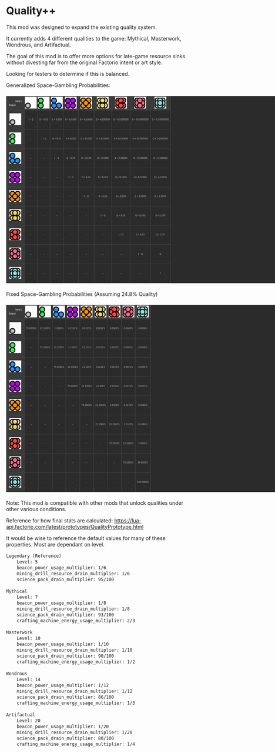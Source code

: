 # Quality++

This mod was designed to expand the existing quality system. 

It currently adds 4 different qualities to the game: Mythical, Masterwork, Wondrous, and Artifactual. 

The goal of this mod is to offer more options for late-game resource sinks without divesting far from the original Factorio intent or art style. 

Looking for testers to determine if this is balanced. 

Generalized Space-Gambling Probabilities:

<div style="overflow-x:scroll;; width:830px; max-width:830px;">
<table style="
    border-collapse: collapse;
    text-align: center;
    background-color: #2b2b2b;
    color: #c1c1c1;
    line-height: 1.6;
    table-layout:fixed;
    width:1150px;
    max-width: max-content;
    align-items: center;
    justify-contents: center;
    max-width: 1150px;
    white-space: nowrap; 
    overflow-x: scroll;
    font-size: 0.5em;
">
  <thead>
    <tr>
      <th style="
          width: fit-content;
          background: linear-gradient(
            to top right,
            #3a3a3a 49%,
            #2b2b2b 50%,
            #3a3a3a 51%
          );
          border: 1px solid #444444;
          vertical-align: middle;
          align-items: center;
          justify-contents: center;
          position: relative;
        ">
        <div style="margin-right:0.25em; text-align:right; font-size:0.8em; padding:1px;">Input /</div>
        <div style="margin-left:0.25em; text-align:left;  font-size:0.8em; padding:1px;">Output</div>
      </th>
      <th style="border:1px solid #444444; background-color:#3a3a3a; padding:1px; vertical-align: middle; text-align: center;">
        <img src="./graphics/std-qualities/normal.png" width="32" height="32" alt="Normal" />
      </th>
      <th style="border:1px solid #444444; background-color:#3a3a3a; padding:1px; vertical-align: middle; text-align: center;">
        <img src="./graphics/std-qualities/uncommon.png" width="32" height="32" alt="Uncommon" />
      </th>
      <th style="border:1px solid #444444; background-color:#3a3a3a; padding:1px; vertical-align: middle; text-align: center;">
        <img src="./graphics/std-qualities/rare.png" width="32" height="32" alt="Rare" />
      </th>
      <th style="border:1px solid #444444; background-color:#3a3a3a; padding:1px; vertical-align: middle; text-align: center;">
        <img src="./graphics/std-qualities/epic.png" width="32" height="32" alt="Epic" />
      </th>
      <th style="border:1px solid #444444; background-color:#3a3a3a; padding:1px; vertical-align: middle; text-align: center;">
        <img src="./graphics/std-qualities/legendary.png" width="32" height="32" alt="Legendary" />
      </th>
      <th style="border:1px solid #444444; background-color:#3a3a3a; padding:1px; vertical-align: middle; text-align: center;">
        <img src="./graphics/icons/quality-mythical.png" width="32" height="32" alt="Mythical" />
      </th>
      <th style="border:1px solid #444444; background-color:#3a3a3a; padding:1px; vertical-align: middle; text-align: center;">
        <img src="./graphics/icons/quality-masterwork.png" width="32" height="32" alt="Masterwork" />
      </th>
      <th style="border:1px solid #444444; background-color:#3a3a3a; padding:1px; vertical-align: middle; text-align: center;">
        <img src="./graphics/icons/quality-wondrous.png" width="32" height="32" alt="Wondrous" />
      </th>
      <th style="border:1px solid #444444; background-color:#3a3a3a; padding:1px; vertical-align: middle; text-align: center;">
        <img src="./graphics/icons/quality-artifactual.png" width="32" height="32" alt="Artifactual" />
      </th>
    </tr>
  </thead>
  <tbody>    <tr>
      <th style="border:1px solid #444444; background-color:#3a3a3a; padding:8px; vertical-align: middle; text-align: center;">
        <img src="./graphics/std-qualities/normal.png" width="32" height="32" alt="Normal"  />
      </th>
        <td style="border:1px solid #444444; padding:4px; white-space: nowrap; overflow: hidden; text-overflow: ellipsis; font-size:0.8em;">1 – Q</td>
        <td style="border:1px solid #444444; padding:4px; white-space: nowrap; overflow: hidden; text-overflow: ellipsis; font-size:0.8em;">Q * 9/10</td>
        <td style="border:1px solid #444444; padding:4px; white-space: nowrap; overflow: hidden; text-overflow: ellipsis; font-size:0.8em;">Q * 9/100</td>
        <td style="border:1px solid #444444; padding:4px; white-space: nowrap; overflow: hidden; text-overflow: ellipsis; font-size:0.8em;">Q * 9/1000</td>
        <td style="border:1px solid #444444; padding:4px; white-space: nowrap; overflow: hidden; text-overflow: ellipsis; font-size:0.8em;">Q * 9/10000</td>
        <td style="border:1px solid #444444; padding:4px; white-space: nowrap; overflow: hidden; text-overflow: ellipsis; font-size:0.8em;">Q * 9/100000</td>
        <td style="border:1px solid #444444; padding:4px; white-space: nowrap; overflow: hidden; text-overflow: ellipsis; font-size:0.8em;">Q * 9/1000000</td>
        <td style="border:1px solid #444444; padding:4px; white-space: nowrap; overflow: hidden; text-overflow: ellipsis; font-size:0.8em;">Q * 9/10000000</td>
        <td style="border:1px solid #444444; padding:4px; white-space: nowrap; overflow: hidden; text-overflow: ellipsis; font-size:0.8em;">Q * 1/10000000</td>    </tr>    <tr>
      <th style="border:1px solid #444444; background-color:#3a3a3a; padding:8px; vertical-align: middle; text-align: center;">
        <img src="./graphics/std-qualities/uncommon.png" width="32" height="32" alt="Uncommon"  />
      </th>
        <td style="border:1px solid #444444; padding:4px; white-space: nowrap; overflow: hidden; text-overflow: ellipsis; font-size:0.8em;">–</td>
        <td style="border:1px solid #444444; padding:4px; white-space: nowrap; overflow: hidden; text-overflow: ellipsis; font-size:0.8em;">1 – Q</td>
        <td style="border:1px solid #444444; padding:4px; white-space: nowrap; overflow: hidden; text-overflow: ellipsis; font-size:0.8em;">Q * 9/10</td>
        <td style="border:1px solid #444444; padding:4px; white-space: nowrap; overflow: hidden; text-overflow: ellipsis; font-size:0.8em;">Q * 9/100</td>
        <td style="border:1px solid #444444; padding:4px; white-space: nowrap; overflow: hidden; text-overflow: ellipsis; font-size:0.8em;">Q * 9/1000</td>
        <td style="border:1px solid #444444; padding:4px; white-space: nowrap; overflow: hidden; text-overflow: ellipsis; font-size:0.8em;">Q * 9/10000</td>
        <td style="border:1px solid #444444; padding:4px; white-space: nowrap; overflow: hidden; text-overflow: ellipsis; font-size:0.8em;">Q * 9/100000</td>
        <td style="border:1px solid #444444; padding:4px; white-space: nowrap; overflow: hidden; text-overflow: ellipsis; font-size:0.8em;">Q * 9/1000000</td>
        <td style="border:1px solid #444444; padding:4px; white-space: nowrap; overflow: hidden; text-overflow: ellipsis; font-size:0.8em;">Q * 1/1000000</td>    </tr>    <tr>
      <th style="border:1px solid #444444; background-color:#3a3a3a; padding:8px; vertical-align: middle; text-align: center;">
        <img src="./graphics/std-qualities/rare.png" width="32" height="32" alt="Rare"  />
      </th>
        <td style="border:1px solid #444444; padding:4px; white-space: nowrap; overflow: hidden; text-overflow: ellipsis; font-size:0.8em;">–</td>
        <td style="border:1px solid #444444; padding:4px; white-space: nowrap; overflow: hidden; text-overflow: ellipsis; font-size:0.8em;">–</td>
        <td style="border:1px solid #444444; padding:4px; white-space: nowrap; overflow: hidden; text-overflow: ellipsis; font-size:0.8em;">1 – Q</td>
        <td style="border:1px solid #444444; padding:4px; white-space: nowrap; overflow: hidden; text-overflow: ellipsis; font-size:0.8em;">Q * 9/10</td>
        <td style="border:1px solid #444444; padding:4px; white-space: nowrap; overflow: hidden; text-overflow: ellipsis; font-size:0.8em;">Q * 9/100</td>
        <td style="border:1px solid #444444; padding:4px; white-space: nowrap; overflow: hidden; text-overflow: ellipsis; font-size:0.8em;">Q * 9/1000</td>
        <td style="border:1px solid #444444; padding:4px; white-space: nowrap; overflow: hidden; text-overflow: ellipsis; font-size:0.8em;">Q * 9/10000</td>
        <td style="border:1px solid #444444; padding:4px; white-space: nowrap; overflow: hidden; text-overflow: ellipsis; font-size:0.8em;">Q * 9/100000</td>
        <td style="border:1px solid #444444; padding:4px; white-space: nowrap; overflow: hidden; text-overflow: ellipsis; font-size:0.8em;">Q * 1/100000</td>    </tr>    <tr>
      <th style="border:1px solid #444444; background-color:#3a3a3a; padding:8px; vertical-align: middle; text-align: center;">
        <img src="./graphics/std-qualities/epic.png" width="32" height="32" alt="Epic"  />
      </th>
        <td style="border:1px solid #444444; padding:4px; white-space: nowrap; overflow: hidden; text-overflow: ellipsis; font-size:0.8em;">–</td>
        <td style="border:1px solid #444444; padding:4px; white-space: nowrap; overflow: hidden; text-overflow: ellipsis; font-size:0.8em;">–</td>
        <td style="border:1px solid #444444; padding:4px; white-space: nowrap; overflow: hidden; text-overflow: ellipsis; font-size:0.8em;">–</td>
        <td style="border:1px solid #444444; padding:4px; white-space: nowrap; overflow: hidden; text-overflow: ellipsis; font-size:0.8em;">1 – Q</td>
        <td style="border:1px solid #444444; padding:4px; white-space: nowrap; overflow: hidden; text-overflow: ellipsis; font-size:0.8em;">Q * 9/10</td>
        <td style="border:1px solid #444444; padding:4px; white-space: nowrap; overflow: hidden; text-overflow: ellipsis; font-size:0.8em;">Q * 9/100</td>
        <td style="border:1px solid #444444; padding:4px; white-space: nowrap; overflow: hidden; text-overflow: ellipsis; font-size:0.8em;">Q * 9/1000</td>
        <td style="border:1px solid #444444; padding:4px; white-space: nowrap; overflow: hidden; text-overflow: ellipsis; font-size:0.8em;">Q * 9/10000</td>
        <td style="border:1px solid #444444; padding:4px; white-space: nowrap; overflow: hidden; text-overflow: ellipsis; font-size:0.8em;">Q * 1/10000</td>    </tr>    <tr>
      <th style="border:1px solid #444444; background-color:#3a3a3a; padding:8px; vertical-align: middle; text-align: center;">
        <img src="./graphics/std-qualities/legendary.png" width="32" height="32" alt="Legendary"  />
      </th>
        <td style="border:1px solid #444444; padding:4px; white-space: nowrap; overflow: hidden; text-overflow: ellipsis; font-size:0.8em;">–</td>
        <td style="border:1px solid #444444; padding:4px; white-space: nowrap; overflow: hidden; text-overflow: ellipsis; font-size:0.8em;">–</td>
        <td style="border:1px solid #444444; padding:4px; white-space: nowrap; overflow: hidden; text-overflow: ellipsis; font-size:0.8em;">–</td>
        <td style="border:1px solid #444444; padding:4px; white-space: nowrap; overflow: hidden; text-overflow: ellipsis; font-size:0.8em;">–</td>
        <td style="border:1px solid #444444; padding:4px; white-space: nowrap; overflow: hidden; text-overflow: ellipsis; font-size:0.8em;">1 – Q</td>
        <td style="border:1px solid #444444; padding:4px; white-space: nowrap; overflow: hidden; text-overflow: ellipsis; font-size:0.8em;">Q * 9/10</td>
        <td style="border:1px solid #444444; padding:4px; white-space: nowrap; overflow: hidden; text-overflow: ellipsis; font-size:0.8em;">Q * 9/100</td>
        <td style="border:1px solid #444444; padding:4px; white-space: nowrap; overflow: hidden; text-overflow: ellipsis; font-size:0.8em;">Q * 9/1000</td>
        <td style="border:1px solid #444444; padding:4px; white-space: nowrap; overflow: hidden; text-overflow: ellipsis; font-size:0.8em;">Q * 1/1000</td>    </tr>    <tr>
      <th style="border:1px solid #444444; background-color:#3a3a3a; padding:8px; vertical-align: middle; text-align: center;">
        <img src="./graphics/icons/quality-mythical.png" width="32" height="32" alt="Mythical"  />
      </th>
        <td style="border:1px solid #444444; padding:4px; white-space: nowrap; overflow: hidden; text-overflow: ellipsis; font-size:0.8em;">–</td>
        <td style="border:1px solid #444444; padding:4px; white-space: nowrap; overflow: hidden; text-overflow: ellipsis; font-size:0.8em;">–</td>
        <td style="border:1px solid #444444; padding:4px; white-space: nowrap; overflow: hidden; text-overflow: ellipsis; font-size:0.8em;">–</td>
        <td style="border:1px solid #444444; padding:4px; white-space: nowrap; overflow: hidden; text-overflow: ellipsis; font-size:0.8em;">–</td>
        <td style="border:1px solid #444444; padding:4px; white-space: nowrap; overflow: hidden; text-overflow: ellipsis; font-size:0.8em;">–</td>
        <td style="border:1px solid #444444; padding:4px; white-space: nowrap; overflow: hidden; text-overflow: ellipsis; font-size:0.8em;">1 – Q</td>
        <td style="border:1px solid #444444; padding:4px; white-space: nowrap; overflow: hidden; text-overflow: ellipsis; font-size:0.8em;">Q * 9/10</td>
        <td style="border:1px solid #444444; padding:4px; white-space: nowrap; overflow: hidden; text-overflow: ellipsis; font-size:0.8em;">Q * 9/100</td>
        <td style="border:1px solid #444444; padding:4px; white-space: nowrap; overflow: hidden; text-overflow: ellipsis; font-size:0.8em;">Q * 1/100</td>    </tr>    <tr>
      <th style="border:1px solid #444444; background-color:#3a3a3a; padding:8px; vertical-align: middle; text-align: center;">
        <img src="./graphics/icons/quality-masterwork.png" width="32" height="32" alt="Masterwork"  />
      </th>
        <td style="border:1px solid #444444; padding:4px; white-space: nowrap; overflow: hidden; text-overflow: ellipsis; font-size:0.8em;">–</td>
        <td style="border:1px solid #444444; padding:4px; white-space: nowrap; overflow: hidden; text-overflow: ellipsis; font-size:0.8em;">–</td>
        <td style="border:1px solid #444444; padding:4px; white-space: nowrap; overflow: hidden; text-overflow: ellipsis; font-size:0.8em;">–</td>
        <td style="border:1px solid #444444; padding:4px; white-space: nowrap; overflow: hidden; text-overflow: ellipsis; font-size:0.8em;">–</td>
        <td style="border:1px solid #444444; padding:4px; white-space: nowrap; overflow: hidden; text-overflow: ellipsis; font-size:0.8em;">–</td>
        <td style="border:1px solid #444444; padding:4px; white-space: nowrap; overflow: hidden; text-overflow: ellipsis; font-size:0.8em;">–</td>
        <td style="border:1px solid #444444; padding:4px; white-space: nowrap; overflow: hidden; text-overflow: ellipsis; font-size:0.8em;">1 – Q</td>
        <td style="border:1px solid #444444; padding:4px; white-space: nowrap; overflow: hidden; text-overflow: ellipsis; font-size:0.8em;">Q * 9/10</td>
        <td style="border:1px solid #444444; padding:4px; white-space: nowrap; overflow: hidden; text-overflow: ellipsis; font-size:0.8em;">Q * 1/10</td>    </tr>    <tr>
      <th style="border:1px solid #444444; background-color:#3a3a3a; padding:8px; vertical-align: middle; text-align: center;">
        <img src="./graphics/icons/quality-wondrous.png" width="32" height="32" alt="Wondrous"  />
      </th>
        <td style="border:1px solid #444444; padding:4px; white-space: nowrap; overflow: hidden; text-overflow: ellipsis; font-size:0.8em;">–</td>
        <td style="border:1px solid #444444; padding:4px; white-space: nowrap; overflow: hidden; text-overflow: ellipsis; font-size:0.8em;">–</td>
        <td style="border:1px solid #444444; padding:4px; white-space: nowrap; overflow: hidden; text-overflow: ellipsis; font-size:0.8em;">–</td>
        <td style="border:1px solid #444444; padding:4px; white-space: nowrap; overflow: hidden; text-overflow: ellipsis; font-size:0.8em;">–</td>
        <td style="border:1px solid #444444; padding:4px; white-space: nowrap; overflow: hidden; text-overflow: ellipsis; font-size:0.8em;">–</td>
        <td style="border:1px solid #444444; padding:4px; white-space: nowrap; overflow: hidden; text-overflow: ellipsis; font-size:0.8em;">–</td>
        <td style="border:1px solid #444444; padding:4px; white-space: nowrap; overflow: hidden; text-overflow: ellipsis; font-size:0.8em;">–</td>
        <td style="border:1px solid #444444; padding:4px; white-space: nowrap; overflow: hidden; text-overflow: ellipsis; font-size:0.8em;">1 – Q</td>
        <td style="border:1px solid #444444; padding:4px; white-space: nowrap; overflow: hidden; text-overflow: ellipsis; font-size:0.8em;">Q</td>    </tr>    <tr>
      <th style="border:1px solid #444444; background-color:#3a3a3a; padding:8px; vertical-align: middle; text-align: center;">
        <img src="./graphics/icons/quality-artifactual.png" width="32" height="32" alt="Artifactual"  />
      </th>
        <td style="border:1px solid #444444; padding:4px; white-space: nowrap; overflow: hidden; text-overflow: ellipsis; font-size:0.8em;">–</td>
        <td style="border:1px solid #444444; padding:4px; white-space: nowrap; overflow: hidden; text-overflow: ellipsis; font-size:0.8em;">–</td>
        <td style="border:1px solid #444444; padding:4px; white-space: nowrap; overflow: hidden; text-overflow: ellipsis; font-size:0.8em;">–</td>
        <td style="border:1px solid #444444; padding:4px; white-space: nowrap; overflow: hidden; text-overflow: ellipsis; font-size:0.8em;">–</td>
        <td style="border:1px solid #444444; padding:4px; white-space: nowrap; overflow: hidden; text-overflow: ellipsis; font-size:0.8em;">–</td>
        <td style="border:1px solid #444444; padding:4px; white-space: nowrap; overflow: hidden; text-overflow: ellipsis; font-size:0.8em;">–</td>
        <td style="border:1px solid #444444; padding:4px; white-space: nowrap; overflow: hidden; text-overflow: ellipsis; font-size:0.8em;">–</td>
        <td style="border:1px solid #444444; padding:4px; white-space: nowrap; overflow: hidden; text-overflow: ellipsis; font-size:0.8em;">–</td>
        <td style="border:1px solid #444444; padding:4px; white-space: nowrap; overflow: hidden; text-overflow: ellipsis; font-size:0.8em;">1</td>    </tr>
  </tbody>
</table>    </tr>    </tr>
</div>

Fixed Space-Gambling Probabilities (Assuming 24.8% Quality)

<div style="overflow-x:scroll;; width:830px; max-width:830px;">
<table style="
    border-collapse: collapse;
    text-align: center;
    background-color: #2b2b2b;
    color: #c1c1c1;
    line-height: 1.6;
    table-layout:fixed;
    width:1150px;
    max-width: 1150px;
    align-items: center;
    justify-contents: center;
    max-width: 1150px;
    white-space: nowrap; 
    overflow-x: scroll;
    font-size: 0.5em;
">
  <thead>
    <tr>
      <th style="
          width: auto;
          background: linear-gradient(
            to top right,
            #3a3a3a 49%,
            #2b2b2b 50%,
            #3a3a3a 51%
          );
          border: 1px solid #444444;
          vertical-align: middle;
          position: relative;
          align-items: center;
          justify-contents: center;
        ">
        <div style="margin-right:0.25em; text-align:right; font-size:0.8em; padding:1px;">Input /</div>
        <div style="margin-left:0.25em; text-align:left;  font-size:0.8em; padding:1px;">Output</div>
      </th>
      <th style="border:1px solid #444444; background-color:#3a3a3a; padding:1px; vertical-align: middle; text-align: center;">
        <img src="./graphics/std-qualities/normal.png" width="32" height="32" alt="Normal" />
      </th>
      <th style="border:1px solid #444444; background-color:#3a3a3a; padding:1px; vertical-align: middle; text-align: center;">
        <img src="./graphics/std-qualities/uncommon.png" width="32" height="32" alt="Uncommon" />
      </th>
      <th style="border:1px solid #444444; background-color:#3a3a3a; padding:1px; vertical-align: middle; text-align: center;">
        <img src="./graphics/std-qualities/rare.png" width="32" height="32" alt="Rare" />
      </th>
      <th style="border:1px solid #444444; background-color:#3a3a3a; padding:1px; vertical-align: middle; text-align: center;">
        <img src="./graphics/std-qualities/epic.png" width="32" height="32" alt="Epic" />
      </th>
      <th style="border:1px solid #444444; background-color:#3a3a3a; padding:1px; vertical-align: middle; text-align: center;">
        <img src="./graphics/std-qualities/legendary.png" width="32" height="32" alt="Legendary" />
      </th>
      <th style="border:1px solid #444444; background-color:#3a3a3a; padding:1px; vertical-align: middle; text-align: center;">
        <img src="./graphics/icons/quality-mythical.png" width="32" height="32" alt="Mythical" />
      </th>
      <th style="border:1px solid #444444; background-color:#3a3a3a; padding:1px; vertical-align: middle; text-align: center;">
        <img src="./graphics/icons/quality-masterwork.png" width="32" height="32" alt="Masterwork" />
      </th>
      <th style="border:1px solid #444444; background-color:#3a3a3a; padding:1px; vertical-align: middle; text-align: center;">
        <img src="./graphics/icons/quality-wondrous.png" width="32" height="32" alt="Wondrous" />
      </th>
      <th style="border:1px solid #444444; background-color:#3a3a3a; padding:1px; vertical-align: middle; text-align: center;">
        <img src="./graphics/icons/quality-artifactual.png" width="32" height="32" alt="Artifactual" />
      </th>
    </tr>
  </thead>
  <tbody>    <tr>
      <th style="border:1px solid #444444; background-color:#3a3a3a; padding:8px; vertical-align: middle; text-align: center;">
        <img src="./graphics/std-qualities/normal.png" width="32" height="32" alt="Normal" />
      </th>
      <td style="border:1px solid #444444; padding:4px; white-space: nowrap; overflow: hidden; text-overflow: ellipsis; font-size:0.8em;">75.2000%</td>
      <td style="border:1px solid #444444; padding:4px; white-space: nowrap; overflow: hidden; text-overflow: ellipsis; font-size:0.8em;">22.3200%</td>
      <td style="border:1px solid #444444; padding:4px; white-space: nowrap; overflow: hidden; text-overflow: ellipsis; font-size:0.8em;">2.2320%</td>
      <td style="border:1px solid #444444; padding:4px; white-space: nowrap; overflow: hidden; text-overflow: ellipsis; font-size:0.8em;">0.2232%</td>
      <td style="border:1px solid #444444; padding:4px; white-space: nowrap; overflow: hidden; text-overflow: ellipsis; font-size:0.8em;">0.0223%</td>
      <td style="border:1px solid #444444; padding:4px; white-space: nowrap; overflow: hidden; text-overflow: ellipsis; font-size:0.8em;">0.0022%</td>
      <td style="border:1px solid #444444; padding:4px; white-space: nowrap; overflow: hidden; text-overflow: ellipsis; font-size:0.8em;">0.0002%</td>
      <td style="border:1px solid #444444; padding:4px; white-space: nowrap; overflow: hidden; text-overflow: ellipsis; font-size:0.8em;">0.0000%</td>
      <td style="border:1px solid #444444; padding:4px; white-space: nowrap; overflow: hidden; text-overflow: ellipsis; font-size:0.8em;">0.0000%</td>    </tr>    <tr>
      <th style="border:1px solid #444444; background-color:#3a3a3a; padding:8px; vertical-align: middle; text-align: center;">
        <img src="./graphics/std-qualities/uncommon.png" width="32" height="32" alt="Uncommon" />
      </th>
      <td style="border:1px solid #444444; padding:4px; white-space: nowrap; overflow: hidden; text-overflow: ellipsis; font-size:0.8em;">–</td>
      <td style="border:1px solid #444444; padding:4px; white-space: nowrap; overflow: hidden; text-overflow: ellipsis; font-size:0.8em;">75.2000%</td>
      <td style="border:1px solid #444444; padding:4px; white-space: nowrap; overflow: hidden; text-overflow: ellipsis; font-size:0.8em;">22.3200%</td>
      <td style="border:1px solid #444444; padding:4px; white-space: nowrap; overflow: hidden; text-overflow: ellipsis; font-size:0.8em;">2.2320%</td>
      <td style="border:1px solid #444444; padding:4px; white-space: nowrap; overflow: hidden; text-overflow: ellipsis; font-size:0.8em;">0.2232%</td>
      <td style="border:1px solid #444444; padding:4px; white-space: nowrap; overflow: hidden; text-overflow: ellipsis; font-size:0.8em;">0.0223%</td>
      <td style="border:1px solid #444444; padding:4px; white-space: nowrap; overflow: hidden; text-overflow: ellipsis; font-size:0.8em;">0.0022%</td>
      <td style="border:1px solid #444444; padding:4px; white-space: nowrap; overflow: hidden; text-overflow: ellipsis; font-size:0.8em;">0.0002%</td>
      <td style="border:1px solid #444444; padding:4px; white-space: nowrap; overflow: hidden; text-overflow: ellipsis; font-size:0.8em;">0.0000%</td>    </tr>    <tr>
      <th style="border:1px solid #444444; background-color:#3a3a3a; padding:8px; vertical-align: middle; text-align: center;">
        <img src="./graphics/std-qualities/rare.png" width="32" height="32" alt="Rare" />
      </th>
      <td style="border:1px solid #444444; padding:4px; white-space: nowrap; overflow: hidden; text-overflow: ellipsis; font-size:0.8em;">–</td>
      <td style="border:1px solid #444444; padding:4px; white-space: nowrap; overflow: hidden; text-overflow: ellipsis; font-size:0.8em;">–</td>
      <td style="border:1px solid #444444; padding:4px; white-space: nowrap; overflow: hidden; text-overflow: ellipsis; font-size:0.8em;">75.2000%</td>
      <td style="border:1px solid #444444; padding:4px; white-space: nowrap; overflow: hidden; text-overflow: ellipsis; font-size:0.8em;">22.3200%</td>
      <td style="border:1px solid #444444; padding:4px; white-space: nowrap; overflow: hidden; text-overflow: ellipsis; font-size:0.8em;">2.2320%</td>
      <td style="border:1px solid #444444; padding:4px; white-space: nowrap; overflow: hidden; text-overflow: ellipsis; font-size:0.8em;">0.2232%</td>
      <td style="border:1px solid #444444; padding:4px; white-space: nowrap; overflow: hidden; text-overflow: ellipsis; font-size:0.8em;">0.0223%</td>
      <td style="border:1px solid #444444; padding:4px; white-space: nowrap; overflow: hidden; text-overflow: ellipsis; font-size:0.8em;">0.0022%</td>
      <td style="border:1px solid #444444; padding:4px; white-space: nowrap; overflow: hidden; text-overflow: ellipsis; font-size:0.8em;">0.0002%</td>    </tr>    <tr>
      <th style="border:1px solid #444444; background-color:#3a3a3a; padding:8px; vertical-align: middle; text-align: center;">
        <img src="./graphics/std-qualities/epic.png" width="32" height="32" alt="Epic" />
      </th>
      <td style="border:1px solid #444444; padding:4px; white-space: nowrap; overflow: hidden; text-overflow: ellipsis; font-size:0.8em;">–</td>
      <td style="border:1px solid #444444; padding:4px; white-space: nowrap; overflow: hidden; text-overflow: ellipsis; font-size:0.8em;">–</td>
      <td style="border:1px solid #444444; padding:4px; white-space: nowrap; overflow: hidden; text-overflow: ellipsis; font-size:0.8em;">–</td>
      <td style="border:1px solid #444444; padding:4px; white-space: nowrap; overflow: hidden; text-overflow: ellipsis; font-size:0.8em;">75.2000%</td>
      <td style="border:1px solid #444444; padding:4px; white-space: nowrap; overflow: hidden; text-overflow: ellipsis; font-size:0.8em;">22.3200%</td>
      <td style="border:1px solid #444444; padding:4px; white-space: nowrap; overflow: hidden; text-overflow: ellipsis; font-size:0.8em;">2.2320%</td>
      <td style="border:1px solid #444444; padding:4px; white-space: nowrap; overflow: hidden; text-overflow: ellipsis; font-size:0.8em;">0.2232%</td>
      <td style="border:1px solid #444444; padding:4px; white-space: nowrap; overflow: hidden; text-overflow: ellipsis; font-size:0.8em;">0.0223%</td>
      <td style="border:1px solid #444444; padding:4px; white-space: nowrap; overflow: hidden; text-overflow: ellipsis; font-size:0.8em;">0.0025%</td>    </tr>    <tr>
      <th style="border:1px solid #444444; background-color:#3a3a3a; padding:8px; vertical-align: middle; text-align: center;">
        <img src="./graphics/std-qualities/legendary.png" width="32" height="32" alt="Legendary" />
      </th>
      <td style="border:1px solid #444444; padding:4px; white-space: nowrap; overflow: hidden; text-overflow: ellipsis; font-size:0.8em;">–</td>
      <td style="border:1px solid #444444; padding:4px; white-space: nowrap; overflow: hidden; text-overflow: ellipsis; font-size:0.8em;">–</td>
      <td style="border:1px solid #444444; padding:4px; white-space: nowrap; overflow: hidden; text-overflow: ellipsis; font-size:0.8em;">–</td>
      <td style="border:1px solid #444444; padding:4px; white-space: nowrap; overflow: hidden; text-overflow: ellipsis; font-size:0.8em;">–</td>
      <td style="border:1px solid #444444; padding:4px; white-space: nowrap; overflow: hidden; text-overflow: ellipsis; font-size:0.8em;">75.2000%</td>
      <td style="border:1px solid #444444; padding:4px; white-space: nowrap; overflow: hidden; text-overflow: ellipsis; font-size:0.8em;">22.3200%</td>
      <td style="border:1px solid #444444; padding:4px; white-space: nowrap; overflow: hidden; text-overflow: ellipsis; font-size:0.8em;">2.2320%</td>
      <td style="border:1px solid #444444; padding:4px; white-space: nowrap; overflow: hidden; text-overflow: ellipsis; font-size:0.8em;">0.2232%</td>
      <td style="border:1px solid #444444; padding:4px; white-space: nowrap; overflow: hidden; text-overflow: ellipsis; font-size:0.8em;">0.0248%</td>    </tr>    <tr>
      <th style="border:1px solid #444444; background-color:#3a3a3a; padding:8px; vertical-align: middle; text-align: center;">
        <img src="./graphics/icons/quality-mythical.png" width="32" height="32" alt="Mythical" />
      </th>
      <td style="border:1px solid #444444; padding:4px; white-space: nowrap; overflow: hidden; text-overflow: ellipsis; font-size:0.8em;">–</td>
      <td style="border:1px solid #444444; padding:4px; white-space: nowrap; overflow: hidden; text-overflow: ellipsis; font-size:0.8em;">–</td>
      <td style="border:1px solid #444444; padding:4px; white-space: nowrap; overflow: hidden; text-overflow: ellipsis; font-size:0.8em;">–</td>
      <td style="border:1px solid #444444; padding:4px; white-space: nowrap; overflow: hidden; text-overflow: ellipsis; font-size:0.8em;">–</td>
      <td style="border:1px solid #444444; padding:4px; white-space: nowrap; overflow: hidden; text-overflow: ellipsis; font-size:0.8em;">–</td>
      <td style="border:1px solid #444444; padding:4px; white-space: nowrap; overflow: hidden; text-overflow: ellipsis; font-size:0.8em;">75.2000%</td>
      <td style="border:1px solid #444444; padding:4px; white-space: nowrap; overflow: hidden; text-overflow: ellipsis; font-size:0.8em;">22.3200%</td>
      <td style="border:1px solid #444444; padding:4px; white-space: nowrap; overflow: hidden; text-overflow: ellipsis; font-size:0.8em;">2.2320%</td>
      <td style="border:1px solid #444444; padding:4px; white-space: nowrap; overflow: hidden; text-overflow: ellipsis; font-size:0.8em;">0.2480%</td>    </tr>    <tr>
      <th style="border:1px solid #444444; background-color:#3a3a3a; padding:8px; vertical-align: middle; text-align: center;">
        <img src="./graphics/icons/quality-masterwork.png" width="32" height="32" alt="Masterwork" />
      </th>
      <td style="border:1px solid #444444; padding:4px; white-space: nowrap; overflow: hidden; text-overflow: ellipsis; font-size:0.8em;">–</td>
      <td style="border:1px solid #444444; padding:4px; white-space: nowrap; overflow: hidden; text-overflow: ellipsis; font-size:0.8em;">–</td>
      <td style="border:1px solid #444444; padding:4px; white-space: nowrap; overflow: hidden; text-overflow: ellipsis; font-size:0.8em;">–</td>
      <td style="border:1px solid #444444; padding:4px; white-space: nowrap; overflow: hidden; text-overflow: ellipsis; font-size:0.8em;">–</td>
      <td style="border:1px solid #444444; padding:4px; white-space: nowrap; overflow: hidden; text-overflow: ellipsis; font-size:0.8em;">–</td>
      <td style="border:1px solid #444444; padding:4px; white-space: nowrap; overflow: hidden; text-overflow: ellipsis; font-size:0.8em;">–</td>
      <td style="border:1px solid #444444; padding:4px; white-space: nowrap; overflow: hidden; text-overflow: ellipsis; font-size:0.8em;">75.2000%</td>
      <td style="border:1px solid #444444; padding:4px; white-space: nowrap; overflow: hidden; text-overflow: ellipsis; font-size:0.8em;">22.3200%</td>
      <td style="border:1px solid #444444; padding:4px; white-space: nowrap; overflow: hidden; text-overflow: ellipsis; font-size:0.8em;">2.4800%</td>    </tr>    <tr>
      <th style="border:1px solid #444444; background-color:#3a3a3a; padding:8px; vertical-align: middle; text-align: center;">
        <img src="./graphics/icons/quality-wondrous.png" width="32" height="32" alt="Wondrous" />
      </th>
      <td style="border:1px solid #444444; padding:4px; white-space: nowrap; overflow: hidden; text-overflow: ellipsis; font-size:0.8em;">–</td>
      <td style="border:1px solid #444444; padding:4px; white-space: nowrap; overflow: hidden; text-overflow: ellipsis; font-size:0.8em;">–</td>
      <td style="border:1px solid #444444; padding:4px; white-space: nowrap; overflow: hidden; text-overflow: ellipsis; font-size:0.8em;">–</td>
      <td style="border:1px solid #444444; padding:4px; white-space: nowrap; overflow: hidden; text-overflow: ellipsis; font-size:0.8em;">–</td>
      <td style="border:1px solid #444444; padding:4px; white-space: nowrap; overflow: hidden; text-overflow: ellipsis; font-size:0.8em;">–</td>
      <td style="border:1px solid #444444; padding:4px; white-space: nowrap; overflow: hidden; text-overflow: ellipsis; font-size:0.8em;">–</td>
      <td style="border:1px solid #444444; padding:4px; white-space: nowrap; overflow: hidden; text-overflow: ellipsis; font-size:0.8em;">–</td>
      <td style="border:1px solid #444444; padding:4px; white-space: nowrap; overflow: hidden; text-overflow: ellipsis; font-size:0.8em;">75.2000%</td>
      <td style="border:1px solid #444444; padding:4px; white-space: nowrap; overflow: hidden; text-overflow: ellipsis; font-size:0.8em;">24.8000%</td>    </tr>    <tr>
      <th style="border:1px solid #444444; background-color:#3a3a3a; padding:8px; vertical-align: middle; text-align: center;">
        <img src="./graphics/icons/quality-artifactual.png" width="32" height="32" alt="Artifactual" />
      </th>
      <td style="border:1px solid #444444; padding:4px; white-space: nowrap; overflow: hidden; text-overflow: ellipsis; font-size:0.8em;">–</td>
      <td style="border:1px solid #444444; padding:4px; white-space: nowrap; overflow: hidden; text-overflow: ellipsis; font-size:0.8em;">–</td>
      <td style="border:1px solid #444444; padding:4px; white-space: nowrap; overflow: hidden; text-overflow: ellipsis; font-size:0.8em;">–</td>
      <td style="border:1px solid #444444; padding:4px; white-space: nowrap; overflow: hidden; text-overflow: ellipsis; font-size:0.8em;">–</td>
      <td style="border:1px solid #444444; padding:4px; white-space: nowrap; overflow: hidden; text-overflow: ellipsis; font-size:0.8em;">–</td>
      <td style="border:1px solid #444444; padding:4px; white-space: nowrap; overflow: hidden; text-overflow: ellipsis; font-size:0.8em;">–</td>
      <td style="border:1px solid #444444; padding:4px; white-space: nowrap; overflow: hidden; text-overflow: ellipsis; font-size:0.8em;">–</td>
      <td style="border:1px solid #444444; padding:4px; white-space: nowrap; overflow: hidden; text-overflow: ellipsis; font-size:0.8em;">–</td>
      <td style="border:1px solid #444444; padding:4px; white-space: nowrap; overflow: hidden; text-overflow: ellipsis; font-size:0.8em;">100.0000%</td>    </tr>    </tr>
  </tbody>
</table>
</div>

Note: This mod is compatible with other mods that unlock qualities under other various conditions.

Reference for how final stats are calculated: https://lua-api.factorio.com/latest/prototypes/QualityPrototype.html

It would be wise to reference the default values for many of these properties. Most are dependant on level.



    Legendary (Reference)
        Level: 5
        beacon_power_usage_multiplier: 1/6
        mining_drill_resource_drain_multiplier: 1/6
        science_pack_drain_multiplier: 95/100

    Mythical
        Level: 7
        beacon_power_usage_multiplier: 1/8
        mining_drill_resource_drain_multiplier: 1/8
        science_pack_drain_multiplier: 93/100
        crafting_machine_energy_usage_multiplier: 2/3

    Masterwork
        Level: 10
        beacon_power_usage_multiplier: 1/10
        mining_drill_resource_drain_multiplier: 1/10
        science_pack_drain_multiplier: 90/100
        crafting_machine_energy_usage_multiplier: 1/2

    Wondrous
        Level: 14
        beacon_power_usage_multiplier: 1/12
        mining_drill_resource_drain_multiplier: 1/12
        science_pack_drain_multiplier: 86/100
        crafting_machine_energy_usage_multiplier: 1/3

    Artifactual
        Level: 20
        beacon_power_usage_multiplier: 1/20
        mining_drill_resource_drain_multiplier: 1/20
        science_pack_drain_multiplier: 80/100
        crafting_machine_energy_usage_multiplier: 1/4




